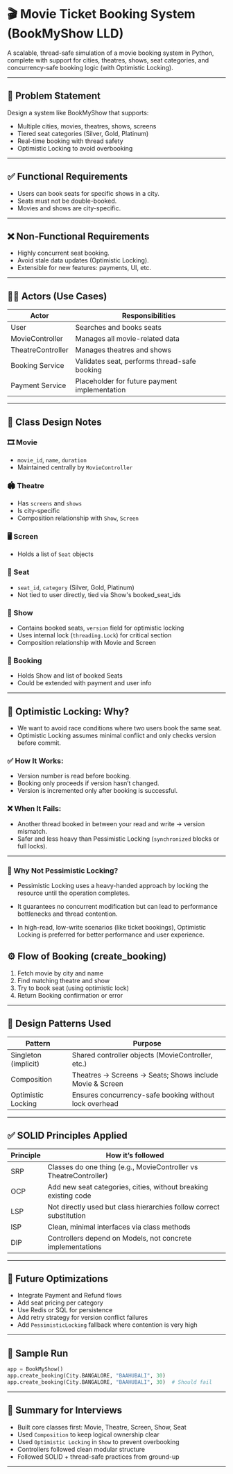 # 🎬 Movie Ticket Booking System (BookMyShow LLD)

A scalable, thread-safe simulation of a movie booking system in Python, complete with support for cities, theatres, shows, seat categories, and concurrency-safe booking logic (with Optimistic Locking).

---

## 🧠 Problem Statement
Design a system like BookMyShow that supports:
- Multiple cities, movies, theatres, shows, screens
- Tiered seat categories (Silver, Gold, Platinum)
- Real-time booking with thread safety
- Optimistic Locking to avoid overbooking

---

## ✅ Functional Requirements
- Users can book seats for specific shows in a city.
- Seats must not be double-booked.
- Movies and shows are city-specific.

---

## ❌ Non-Functional Requirements
- Highly concurrent seat booking.
- Avoid stale data updates (Optimistic Locking).
- Extensible for new features: payments, UI, etc.

---

## 🧑‍💻 Actors (Use Cases)
| Actor            | Responsibilities                                 |
|------------------|--------------------------------------------------|
| User             | Searches and books seats                        |
| MovieController  | Manages all movie-related data                  |
| TheatreController| Manages theatres and shows                      |
| Booking Service  | Validates seat, performs thread-safe booking    |
| Payment Service  | Placeholder for future payment implementation   |

---

## 🧱 Class Design Notes

### 🎞️ Movie
- `movie_id`, `name`, `duration`
- Maintained centrally by `MovieController`

### 🏟️ Theatre
- Has `screens` and `shows`
- Is city-specific
- Composition relationship with `Show`, `Screen`

### 🖥️ Screen
- Holds a list of `Seat` objects

### 💺 Seat
- `seat_id`, `category` (Silver, Gold, Platinum)
- Not tied to user directly, tied via Show's booked_seat_ids

### 📅 Show
- Contains booked seats, `version` field for optimistic locking
- Uses internal lock (`threading.Lock`) for critical section
- Composition relationship with Movie and Screen

### 🛒 Booking
- Holds Show and list of booked Seats
- Could be extended with payment and user info

---

## 🔐 Optimistic Locking: Why?
- We want to avoid race conditions where two users book the same seat.
- Optimistic Locking assumes minimal conflict and only checks version before commit.

### ✅ How It Works:
- Version number is read before booking.
- Booking only proceeds if version hasn’t changed.
- Version is incremented only after booking is successful.

### ❌ When It Fails:
- Another thread booked in between your read and write → version mismatch.
- Safer and less heavy than Pessimistic Locking (`synchronized` blocks or full locks).

---
### 🤔 Why Not Pessimistic Locking?

- Pessimistic Locking uses a heavy-handed approach by locking the resource until the operation completes.

- It guarantees no concurrent modification but can lead to performance bottlenecks and thread contention.

- In high-read, low-write scenarios (like ticket bookings), Optimistic Locking is preferred for better performance and user experience.

## ⚙️ Flow of Booking (create_booking)
1. Fetch movie by city and name
2. Find matching theatre and show
3. Try to book seat (using optimistic lock)
4. Return Booking confirmation or error

---

## 🧩 Design Patterns Used
| Pattern              | Purpose                                                 |
|----------------------|----------------------------------------------------------|
| Singleton (implicit) | Shared controller objects (MovieController, etc.)       |
| Composition          | Theatres → Screens → Seats; Shows include Movie & Screen|
| Optimistic Locking   | Ensures concurrency-safe booking without lock overhead  |

---

## ✅ SOLID Principles Applied
| Principle   | How it’s followed                                      |
|-------------|--------------------------------------------------------|
| SRP         | Classes do one thing (e.g., MovieController vs TheatreController) |
| OCP         | Add new seat categories, cities, without breaking existing code  |
| LSP         | Not directly used but class hierarchies follow correct substitution |
| ISP         | Clean, minimal interfaces via class methods            |
| DIP         | Controllers depend on Models, not concrete implementations |

---

## 🚀 Future Optimizations
- Integrate Payment and Refund flows
- Add seat pricing per category
- Use Redis or SQL for persistence
- Add retry strategy for version conflict failures
- Add `PessimisticLocking` fallback where contention is very high

---

## 🧪 Sample Run
```python
app = BookMyShow()
app.create_booking(City.BANGALORE, "BAAHUBALI", 30)
app.create_booking(City.BANGALORE, "BAAHUBALI", 30)  # Should fail
```

---

## 📌 Summary for Interviews
- Built core classes first: Movie, Theatre, Screen, Show, Seat
- Used `Composition` to keep logical ownership clear
- Used `Optimistic Locking` in `Show` to prevent overbooking
- Controllers followed clean modular structure
- Followed SOLID + thread-safe practices from ground-up

---

